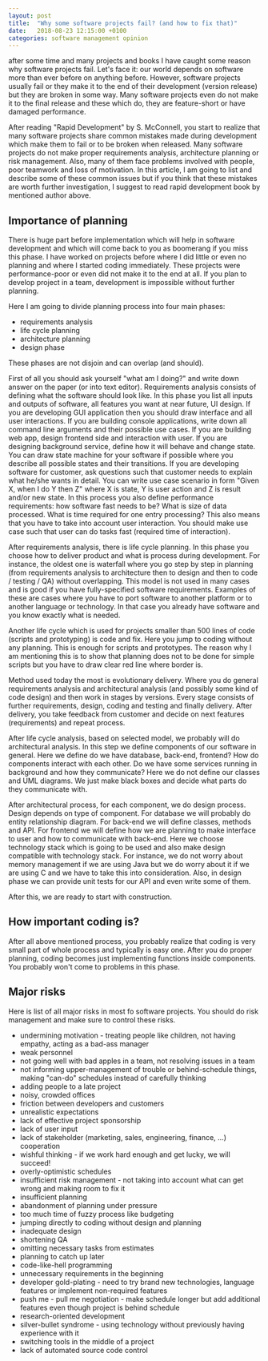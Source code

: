 ```yaml
---
layout: post
title:  "Why some software projects fail? (and how to fix that)"
date:   2018-08-23 12:15:00 +0100
categories: software management opinion
---
```


after some time and many projects and books I have caught some reason why software projects fail. Let's face it: our world depends on software more than ever 
before on anything before.  However, software projects usually fail or they make it to the end of their development (version release) but they are broken in some way. 
Many software projects even do not make it to the final release and these which do, they are feature-short or have damaged performance. 

After reading "Rapid Development" by S. McConnell, you start to realize that many software projects share common mistakes made during development which make them to fail 
or to be broken when released. Many software projects do not make proper requirements analysis, architecture planning or risk management. Also, many of them face 
problems involved with people, poor teamwork and loss of motivation. In this article, I am going to list and describe some of these common issues but if you think that
these mistakes are worth further investigation, I suggest to read rapid development book by mentioned author above. 

Importance of planning 
------------------------

There is huge part before implementation which will help in software development and which will come back to you as boomerang if you miss this phase. 
I have worked on projects before where I did little or even no planning and where I started coding immediately. These projects were performance-poor or even did not 
make it to the end at all. If you plan to develop project in a team, development is impossible without further planning. 

Here I am going to divide planning process into four main phases: 

  * requirements analysis 
  * life cycle planning
  * architecture planning
  * design phase 

These phases are not disjoin and can overlap (and should). 

First of all you should ask yourself "what am I doing?" and write down answer on the paper (or into text editor). Requirements analysis consists of defining what the software 
should look like. In this phase you list all inputs and outputs of software, all features you want at near future, UI design. If you are developing GUI application then you
should draw interface and all user interactions. If you are building console applications, write down all command line arguments and their possible use cases. If you 
are building web app, design frontend side and interaction with user. If you are designing background service, define how it will behave and change state. You can 
draw state machine for your software if possible where you describe all possible states and their transitions. If you are developing software for customer, ask questions such
that customer needs to explain what he/she wants in detail. You can write use case scenario in form "Given X, when I do Y then Z" where X is state, Y is user action and Z is result 
and/or new state. In this process you also define performance requirements: how software fast needs to be? What is size of data processed. What is time required for one 
entry processing? This also means that you have to take into account user interaction. You should make use case such that user can do tasks fast (required time of interaction).

After requirements analysis, there is life cycle planning. In this phase you choose how to deliver product and what is process during development. For instance, the oldest 
one is waterfall where you go step by step in planning (from requirements analysis to architecture then to design and then to code / testing / QA) without overlapping.
This model is not used in many cases and is good if you have fully-specified software requirements. Examples of these are cases where you have to port software to 
another platform or to another language or technology. In that case you already have software and you know exactly what is needed. 

Another life cycle which is used for projects smaller than 500 lines of code (scripts and prototyping) is code and fix. Here you jump to coding without any planning. This
is enough for scripts and prototypes. The reason why I am mentioning this is to show that planning does not to be done for simple scripts but you have to draw clear red line
where border is. 

Method used today the most is evolutionary delivery. Where you do general requirements analysis and architectural analysis (and possibly some kind of code design) and 
then work in stages by versions. Every stage consists of further requirements,  design, coding and testing and finally delivery. After delivery, you take feedback from customer
and decide on next features (requirements) and repeat process. 

After life cycle analysis, based on selected model, we probably will do architectural analysis. In this step we define components of our software in general. Here 
we define do we have database, back-end, frontend? How do components interact with each other. Do we have some services running in background and how they communicate? 
Here we do not define our classes and UML diagrams. We just make black boxes and decide what parts do they communicate with. 

After architectural process, for each component, we do design process. Design depends on type of component. For database we will probably do entity relationship diagram. 
For back-end we will define classes, methods and API. For frontend we will define how we are planning to make interface to user and how to communicate with back-end. Here we choose 
technology stack which is going to be used and also make design compatible with technology stack. For instance, we do not worry about memory management if we are using Java 
but we do worry about it if we are using C and we have to take this into consideration. 
Also, in design phase we can provide unit tests for our API and even write some of them. 

After this, we are ready to start with construction. 

How important coding is?
---------------------------

After all above mentioned process, you probably realize that coding is very small part of whole process and typically is easy one. After you do proper planning, 
coding becomes just implementing functions inside components. You probably won't come to problems in this phase. 

Major risks 
--------------

Here is list of all major risks in most fo software projects. You should do risk management and make sure to control these risks. 

  * undermining motivation - treating people like children, not having empathy, acting as a bad-ass manager
  * weak personnel
  * not going well with bad apples in a team, not resolving issues in a team
  * not informing upper-management of trouble or behind-schedule things, making "can-do" schedules instead of carefully thinking
  * adding people to a late project
  * noisy, crowded offices
  * friction between developers and customers
  * unrealistic expectations
  * lack of effective project sponsorship
  * lack of user input
  * lack of stakeholder (marketing, sales, engineering, finance, ...) cooperation
  * wishful thinking - if we work hard enough and get lucky, we will succeed!
  * overly-optimistic schedules
  * insufficient risk management - not taking into account what can get wrong and making room to fix it
  * insufficient planning
  * abandonment of planning under pressure
  * too much time of fuzzy process like budgeting
  * jumping directly to coding without design and planning
  * inadequate design
  * shortening QA
  * omitting necessary tasks from estimates
  * planning to catch up later
  * code-like-hell programming
  * unnecessary requirements in the beginning
  * developer gold-plating - need to try brand new technologies, language features or implement non-required features
  * push me - pull me negotiation - make schedule longer but add additional features even though project is behind schedule
  * research-oriented development
  * silver-bullet syndrome - using technology without previously having experience with it
  * switching tools in the middle of a project
  * lack of automated source code control
